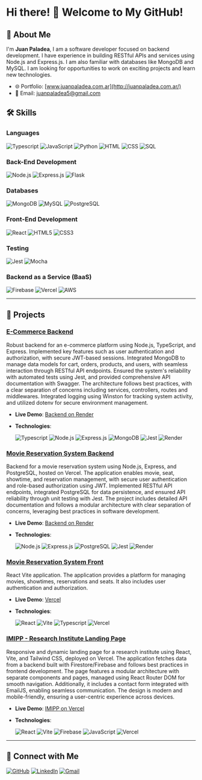 # Hi there! 👋 Welcome to My GitHub!

## 🚀 About Me

I'm **Juan Paladea**, I am a software developer focused on backend development. I have experience in building RESTful APIs and services using Node.js and Express.js. I am also familiar with databases like MongoDB and MySQL. I am looking for opportunities to work on exciting projects and learn new technologies. 

- 🌐 Portfolio: [www.juanpaladea.com.ar](http://juanpaladea.com.ar/)
- 📧 Email: juanpaladea5@gmail.com

## 🛠️ Skills

### Languages
![Typescript](https://img.shields.io/badge/Typescript-0000ff?style=for-the-badge&logo=TypeScript&logoColor=white)
![JavaScript](https://img.shields.io/badge/JavaScript-F7DF1E?style=for-the-badge&logo=javascript&logoColor=black)
![Python](https://img.shields.io/badge/Python-3776AB?style=for-the-badge&logo=python&logoColor=white)
![HTML](https://img.shields.io/badge/HTML-E34F26?style=for-the-badge&logo=html5&logoColor=white)
![CSS](https://img.shields.io/badge/CSS-1572B6?style=for-the-badge&logo=css3&logoColor=white)
![SQL](https://img.shields.io/badge/SQL-4479A1?style=for-the-badge&logo=postgresql&logoColor=white)

### Back-End Development
![Node.js](https://img.shields.io/badge/Node.js-339933?style=for-the-badge&logo=nodedotjs&logoColor=white)
![Express.js](https://img.shields.io/badge/Express.js-000000?style=for-the-badge&logo=express&logoColor=white)
![Flask](https://img.shields.io/badge/Flask-000000?style=for-the-badge&logo=flask&logoColor=white)

### Databases
![MongoDB](https://img.shields.io/badge/MongoDB-47A248?style=for-the-badge&logo=mongodb&logoColor=white)
![MySQL](https://img.shields.io/badge/MySQL-4479A1?style=for-the-badge&logo=mysql&logoColor=white)
![PostgreSQL](https://img.shields.io/badge/PostgreSQL-336791?style=for-the-badge&logo=postgresql&logoColor=white)

### Front-End Development
![React](https://img.shields.io/badge/React-20232a?style=for-the-badge&logo=react&logoColor=61dafb)
![HTML5](https://img.shields.io/badge/HTML5-e34f26?style=for-the-badge&logo=html5&logoColor=white)
![CSS3](https://img.shields.io/badge/CSS3-1572B6?style=for-the-badge&logo=css3&logoColor=white)

### Testing
![Jest](https://img.shields.io/badge/Jest-C21325?style=for-the-badge&logo=jest&logoColor=white)
![Mocha](https://img.shields.io/badge/Mocha-8D6748?style=for-the-badge&logo=mocha&logoColor=white)

### Backend as a Service (BaaS)
![Firebase](https://img.shields.io/badge/Firebase-FFCA28?style=for-the-badge&logo=firebase&logoColor=black)
![Vercel](https://img.shields.io/badge/Vercel-000000?style=for-the-badge&logo=vercel&logoColor=white)
![AWS](https://img.shields.io/badge/AWS-232F3E?style=for-the-badge&logo=amazon-aws&logoColor=white)

---

## 📂 Projects

### [E-Commerce Backend](https://github.com/JuanPaladea/ecommerce-nodejs)

Robust backend for an e-commerce platform using Node.js, TypeScript, and Express. Implemented key features such as user authentication and authorization, with secure JWT-based sessions. Integrated MongoDB to manage data models for cart, orders, products, and users, with seamless interaction through RESTful API endpoints. Ensured the system's reliability with automated tests using Jest, and provided comprehensive API documentation with Swagger. The architecture follows best practices, with a clear separation of concerns including services, controllers, routes and middlewares. Integrated logging using Winston for tracking system activity, and utilized dotenv for secure environment management.

- **Live Demo**: [Backend on Render](https://ecommerce-nodejs-o555.onrender.com/docs/)
- **Technologies**:

  ![Typescript](https://img.shields.io/badge/Typescript-0000ff?style=for-the-badge&logo=TypeScript&logoColor=white)
  ![Node.js](https://img.shields.io/badge/Node.js-339933?style=for-the-badge&logo=nodedotjs&logoColor=white)
  ![Express.js](https://img.shields.io/badge/Express.js-000000?style=for-the-badge&logo=express&logoColor=white)
  ![MongoDB](https://img.shields.io/badge/MongoDB-47A248?style=for-the-badge&logo=mongodb&logoColor=white)
  ![Jest](https://img.shields.io/badge/Jest-C21325?style=for-the-badge&logo=jest&logoColor=white)
  ![Render](https://img.shields.io/badge/Render-46E3B7?style=for-the-badge&logo=render&logoColor=white)

### [Movie Reservation System Backend](https://github.com/JuanPaladea/MovieReservationBack)

Backend for a movie reservation system using Node.js, Express, and PostgreSQL, hosted on Vercel. The application enables movie, seat, showtime, and reservation management, with secure user authentication and role-based authorization using JWT. Implemented RESTful API endpoints, integrated PostgreSQL for data persistence, and ensured API reliability through unit testing with Jest. The project includes detailed API documentation and follows a modular architecture with clear separation of concerns, leveraging best practices in software development.


- **Live Demo**: [Backend on Render](https://moviereservation.onrender.com/)
- **Technologies**:
  
  ![Node.js](https://img.shields.io/badge/Node.js-339933?style=for-the-badge&logo=nodedotjs&logoColor=white)
  ![Express.js](https://img.shields.io/badge/Express.js-000000?style=for-the-badge&logo=express&logoColor=white)
  ![PostgreSQL](https://img.shields.io/badge/PostgreSQL-336791?style=for-the-badge&logo=postgresql&logoColor=white)
  ![Jest](https://img.shields.io/badge/Jest-C21325?style=for-the-badge&logo=jest&logoColor=white)
  ![Render](https://img.shields.io/badge/Render-46E3B7?style=for-the-badge&logo=render&logoColor=white)

### [Movie Reservation System Front](https://github.com/JuanPaladea/MovieReservationFront)

React Vite application. The application provides a platform for managing movies, showtimes, reservations and seats. It also includes user authentication and authorization.

- **Live Demo**: [Vercel](https://movie-reservation-front.vercel.app/)
- **Technologies**:
  
  ![React](https://img.shields.io/badge/React-20232a?style=for-the-badge&logo=react&logoColor=61dafb)
  ![Vite](https://img.shields.io/badge/Vite-646CFF?style=for-the-badge&logo=vite&logoColor=white)
  ![Typescript](https://img.shields.io/badge/Typescript-0000ff?style=for-the-badge&logo=TypeScript&logoColor=white)
  ![Vercel](https://img.shields.io/badge/Vercel-000000?style=for-the-badge&logo=vercel&logoColor=white)


### [IMIPP - Research Institute Landing Page](https://github.com/JuanPaladea/imipp)

Responsive and dynamic landing page for a research institute using React, Vite, and Tailwind CSS, deployed on Vercel. The application fetches data from a backend built with Firestore/Firebase and follows best practices in frontend development. The page features a modular architecture with separate components and pages, managed using React Router DOM for smooth navigation. Additionally, it includes a contact form integrated with EmailJS, enabling seamless communication. The design is modern and mobile-friendly, ensuring a user-centric experience across devices.

- **Live Demo**: [IMIPP on Vercel](https://imipp.vercel.app/)
- **Technologies**:
  
  ![React](https://img.shields.io/badge/React-20232a?style=for-the-badge&logo=react&logoColor=61dafb)
  ![Vite](https://img.shields.io/badge/Vite-646CFF?style=for-the-badge&logo=vite&logoColor=white)
  ![Firebase](https://img.shields.io/badge/Firebase-FFCA28?style=for-the-badge&logo=firebase&logoColor=black)
  ![JavaScript](https://img.shields.io/badge/JavaScript-F7DF1E?style=for-the-badge&logo=javascript&logoColor=black)
  ![Vercel](https://img.shields.io/badge/Vercel-000000?style=for-the-badge&logo=vercel&logoColor=white)
  
---

## 🔗 Connect with Me

[![GitHub](https://img.shields.io/badge/GitHub-181717?style=for-the-badge&logo=github&logoColor=white)](https://github.com/JuanPaladea)
[![LinkedIn](https://img.shields.io/badge/LinkedIn-0A66C2?style=for-the-badge&logo=linkedin&logoColor=white)](https://www.linkedin.com/in/juan-francisco-paladea-5703b0191/)
[![Gmail](https://img.shields.io/badge/Gmail-D14836?style=for-the-badge&logo=gmail&logoColor=white)](mailto:juanpaladea5@gmail.com)
